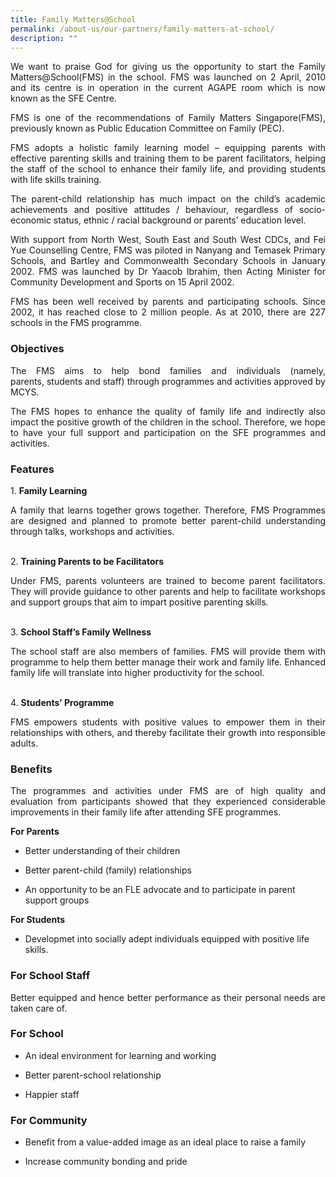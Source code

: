 ```yaml
---
title: Family Matters@School
permalink: /about-us/our-partners/family-matters-at-school/
description: ""
---
```

<p style="text-align: justify;">We want to praise God for giving us the opportunity to start the Family Matters@School(FMS) in the school.&nbsp;FMS was launched on 2 April, 2010 and its centre is in operation in the current AGAPE room which is now known as the SFE Centre.  
  
</p><p style="text-align: justify;">FMS is one of the recommendations of Family Matters Singapore(FMS), previously known as Public Education Committee on Family (PEC).  
  
</p><p style="text-align: justify;">FMS adopts a holistic family learning model – equipping parents with effective parenting skills and training them to be parent facilitators, helping the staff of the school to enhance their family life, and providing students with life skills training.  
  
</p><p style="text-align: justify;">The parent-child relationship has much impact on the child’s academic achievements and positive attitudes / behaviour, regardless of socio-economic status, ethnic / racial background or parents’ education level.  
  
</p><p style="text-align: justify;">With support from North West, South East and South West CDCs, and Fei Yue Counselling Centre, FMS was piloted in Nanyang and Temasek Primary Schools, and Bartley and Commonwealth Secondary Schools in January 2002. FMS was launched by Dr Yaacob Ibrahim, then Acting Minister for Community Development and Sports on 15 April 2002.  
  
</p><p style="text-align: justify;">FMS has been well received by parents and participating schools. Since 2002, it has reached close to 2 million people. As at 2010, there are 227 schools in the FMS programme.  
  
### Objectives

</p><p style="text-align: justify;">The FMS aims to help bond families and individuals (namely, parents,&nbsp;students and staff) through programmes and activities approved by MCYS.  
  
</p><p style="text-align: justify;">The FMS hopes to enhance the quality of family life and indirectly also impact the positive growth of the children in the school. Therefore, we hope to have your full support and participation on the SFE programmes and activities.

  
### Features

</p><p style="text-align: justify;">1.&nbsp;<b>Family Learning</b><br> 
</p><p style="text-align: justify;">A family that learns together grows together. Therefore, FMS Programmes are designed and planned to promote better parent-child understanding through talks, workshops and activities.  <br><br>
      
    
2.&nbsp;<b>Training Parents to be Facilitators</b><br>  
</p><p style="text-align: justify;">Under FMS, parents volunteers are trained to become parent facilitators. They will provide guidance to other parents and help to facilitate workshops and support groups that aim to impart positive parenting skills.  <br><br>
      
    
3.&nbsp;<b>School Staff’s Family Wellness</b><br>
</p><p style="text-align: justify;">The school staff are also members of families.&nbsp;FMS&nbsp;will provide them with programme to help them better manage their work and family life. Enhanced family life will translate into higher productivity for the school.  <br><br>
      
    
4.&nbsp;<b>Students’ Programme</b><br>
</p><p style="text-align: justify;">FMS&nbsp;empowers students with positive values to empower them in their relationships with others, and thereby facilitate their growth into responsible adults.<br>
  
### Benefits

</p><p style="text-align: justify;">The programmes and activities under&nbsp;FMS&nbsp;are of high quality and evaluation from participants showed that they experienced considerable improvements in their family life after attending SFE programmes.  <br>
  
<b>For Parents</b><br>
  
* Better understanding of their children<br>
  
* Better parent-child (family) relationships<br>
  
* An opportunity to be an FLE advocate and to participate in parent support groups<br>
  
  
<b>For Students</b><br>
  
* Developmet into socially adept individuals equipped with positive life skills.<br>
  

### For School Staff<br>

</p><p style="text-align: justify;">Better equipped and hence better performance as their personal needs are taken care of.<br>
  

### For School<br>
  

* An ideal environment for learning and working<br>
  
* Better parent-school relationship<br>
  
* Happier staff  <br>
  

### For Community<br>
  

* Benefit from a value-added image as an ideal place to raise a family<br>
  
* Increase community bonding and pride</p>